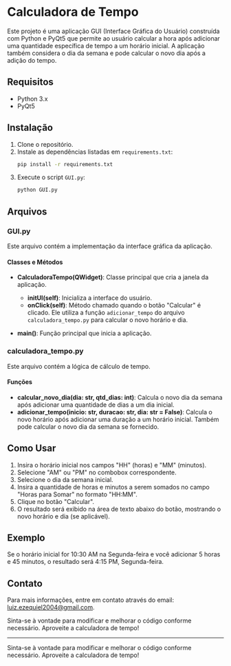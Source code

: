 # Calculadora de Tempo

Este projeto é uma aplicação GUI (Interface Gráfica do Usuário) construída com Python e PyQt5 que permite ao usuário calcular a hora após adicionar uma quantidade específica de tempo a um horário inicial. A aplicação também considera o dia da semana e pode calcular o novo dia após a adição do tempo.

## Requisitos

- Python 3.x
- PyQt5

## Instalação

1. Clone o repositório.
2. Instale as dependências listadas em `requirements.txt`:
    ```bash
    pip install -r requirements.txt
    ```
3. Execute o script `GUI.py`:
    ```bash
    python GUI.py
    ```

## Arquivos

### GUI.py

Este arquivo contém a implementação da interface gráfica da aplicação.

#### Classes e Métodos

- **CalculadoraTempo(QWidget)**: Classe principal que cria a janela da aplicação.
  - **initUI(self)**: Inicializa a interface do usuário.
  - **onClick(self)**: Método chamado quando o botão "Calcular" é clicado. Ele utiliza a função `adicionar_tempo` do arquivo `calculadora_tempo.py` para calcular o novo horário e dia.

- **main()**: Função principal que inicia a aplicação.

### calculadora_tempo.py

Este arquivo contém a lógica de cálculo de tempo.

#### Funções

- **calcular_novo_dia(dia: str, qtd_dias: int)**: Calcula o novo dia da semana após adicionar uma quantidade de dias a um dia inicial.
- **adicionar_tempo(inicio: str, duracao: str, dia: str = False)**: Calcula o novo horário após adicionar uma duração a um horário inicial. Também pode calcular o novo dia da semana se fornecido.

## Como Usar

1. Insira o horário inicial nos campos "HH" (horas) e "MM" (minutos).
2. Selecione "AM" ou "PM" no combobox correspondente.
3. Selecione o dia da semana inicial.
4. Insira a quantidade de horas e minutos a serem somados no campo "Horas para Somar" no formato "HH:MM".
5. Clique no botão "Calcular".
6. O resultado será exibido na área de texto abaixo do botão, mostrando o novo horário e dia (se aplicável).

## Exemplo

Se o horário inicial for 10:30 AM na Segunda-feira e você adicionar 5 horas e 45 minutos, o resultado será 4:15 PM, Segunda-feira.

## Contato

Para mais informações, entre em contato através do email: [luiz.ezequiel2004@gmail.com](mailto:luiz.ezequiel2004@gmail.com).

Sinta-se à vontade para modificar e melhorar o código conforme necessário. Aproveite a calculadora de tempo!

---




Sinta-se à vontade para modificar e melhorar o código conforme necessário. Aproveite a calculadora de tempo!
